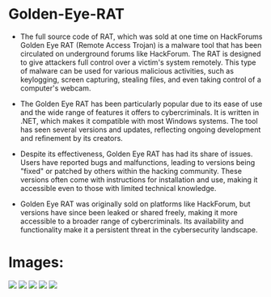 # Golden-Eye-RAT
- The full source code of RAT, which was sold at one time on HackForums
Golden Eye RAT (Remote Access Trojan) is a malware tool that has been circulated on underground forums like HackForum. The RAT is designed to give attackers full control over a victim's system remotely. This type of malware can be used for various malicious activities, such as keylogging, screen capturing, stealing files, and even taking control of a computer's webcam.

- The Golden Eye RAT has been particularly popular due to its ease of use and the wide range of features it offers to cybercriminals. It is written in .NET, which makes it compatible with most Windows systems. The tool has seen several versions and updates, reflecting ongoing development and refinement by its creators.

- Despite its effectiveness, Golden Eye RAT has had its share of issues. Users have reported bugs and malfunctions, leading to versions being "fixed" or patched by others within the hacking community. These versions often come with instructions for installation and use, making it accessible even to those with limited technical knowledge.

- Golden Eye RAT was originally sold on platforms like HackForum, but versions have since been leaked or shared freely, making it more accessible to a broader range of cybercriminals. Its availability and functionality make it a persistent threat in the cybersecurity landscape.

# Images:

<img src=https://i.imgur.com/be0XGUg.png>
<img src=https://i.imgur.com/k5lcioG.png>
<img src=https://i.imgur.com/btNKkat.png>
<img src=https://i.imgur.com/9GPKpef.png>
<img src=https://i.imgur.com/7TwrJOl.png>
